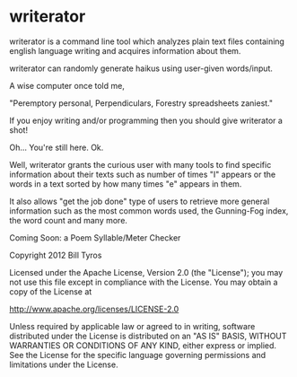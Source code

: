 writerator
============

writerator is a command line tool which analyzes plain text files containing english language writing and acquires information about them.

writerator can randomly generate haikus using user-given words/input.

A wise computer once told me,

"Peremptory personal,
 Perpendiculars,
 Forestry spreadsheets zaniest."

If you enjoy writing and/or programming then you should give writerator a shot!


Oh... You're still here. Ok.

Well, writerator grants the curious user with many tools to find specific information about their texts such as number of times "I" appears or the words in a text sorted by how many times "e" appears in them.

It also allows "get the job done" type of users to retrieve more general information such as the most common words used, the Gunning-Fog index, the word count and many more.


Coming Soon: a Poem Syllable/Meter Checker


Copyright 2012 Bill Tyros

Licensed under the Apache License, Version 2.0 (the "License");
you may not use this file except in compliance with the License.
You may obtain a copy of the License at

   http://www.apache.org/licenses/LICENSE-2.0

Unless required by applicable law or agreed to in writing, software
distributed under the License is distributed on an "AS IS" BASIS,
WITHOUT WARRANTIES OR CONDITIONS OF ANY KIND, either express or implied.
See the License for the specific language governing permissions and
limitations under the License.